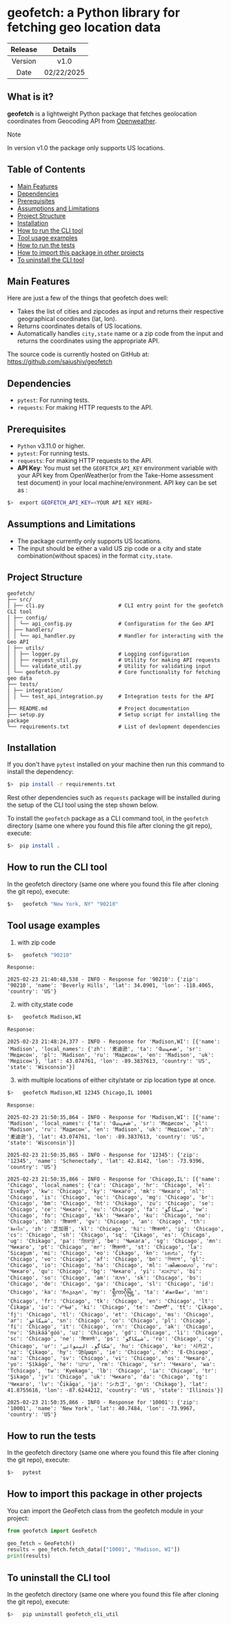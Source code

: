 # geofetch: a Python library for fetching geo location data

| Release | Details |
| :-----: | :---: |
| Version | v1.0  |
| Date | 02/22/2025  |


## What is it?

**geofetch** is a lightweight Python package that fetches geolocation coordinates from 
Geocoding API from [Openweather](https://openweathermap.org/api/geocoding-api).

> [!NOTE]
> In version v1.0 the package only supports US locations.

## Table of Contents

- [Main Features](#main-features)
- [Dependencies](#dependencies)
- [Prerequisites](#prerequisites)
- [Assumptions and Limitations](#assumptions-and-limitations)
- [Project Structure](#project-structure)
- [Installation](#installation)
- [How to run the CLI tool](#how-to-run-the-cli-tool)
- [Tool usage examples](#tool-usage-examples)
- [How to run the tests](#how-to-run-the-tests)
- [How to import this package in other projects](#how-to-import-this-package-in-other-projects)
- [To uninstall the CLI tool](#to-uninstall-the-cli-tool)

## Main Features
Here are just a few of the things that geofetch does well:

  - Takes the list of cities and zipcodes as input and returns their respective geographical coordinates (lat, lon).
  - Returns coordinates details of US locations.
  - Automatically handles `city,state` name or a zip code from the input and returns the coordinates using the appropriate API.

The source code is currently hosted on GitHub at:
https://github.com/saiushiv/geofetch

## Dependencies

- `pytest`: For running tests.
- `requests`: For making HTTP requests to the API.

## Prerequisites

- `Python` v3.11.0 or higher.
- `pytest`: For running tests.
- `requests`: For making HTTP requests to the API.
- **API Key**: You must set the `GEOFETCH_API_KEY` environment variable with your API key from OpenWeather(or from the Take-Home assessment test document) in your local machine/environment.
  API key can be set as :
```sh
$>  export GEOFETCH_API_KEY=<YOUR API KEY HERE>
```

## Assumptions and Limitations

- The package currently only supports US locations.
- The input should be either a valid US zip code or a city and state combination(without spaces) in the format `city,state`.

## Project Structure

```
geofetch/ 
├── src/ 
│ ├── cli.py                        # CLI entry point for the geofetch CLI tool
│ ├── config/ 
│ │ └── api_config.py               # Configuration for the Geo API
│ ├── handlers/ 
│ │ └── api_handler.py              # Handler for interacting with the Geo API
│ ├── utils/ 
│ │ ├── logger.py                   # Logging configuration
│ │ ├── request_util.py             # Utility for making API requests
│ │ └── validate_util.py            # Utility for validating input
│ └── geofetch.py                   # Core functionality for fetching geo data
├── tests/ 
│ ├── integration/ 
│ │ └── test_api_integration.py     # Integration tests for the API
│ 
├── README.md                       # Project documentation
├── setup.py                        # Setup script for installing the package
└── requirements.txt                # List of devlopment dependencies
```

## Installation
If you don't have `pytest` installed on your machine then run this command to install the dependency:

```sh
$>  pip install -r requirements.txt
```

Rest other dependencies such as `requests` package will be installed during the setup of the CLI tool using the step shown below.

To install the `geofetch` package as a CLI command tool, in the `geofetch` directory (same one where you found this file after
cloning the git repo), execute:

```sh
$>  pip install .
```

## How to run the CLI tool

In the geofetch directory (same one where you found this file after cloning the git repo), execute:

```sh
$>   geofetch "New York, NY" "90210"
```

## Tool usage examples

1. with zip code

```sh
$>   geofetch "90210"
```

```
Response:

2025-02-23 21:40:48,538 - INFO - Response for '90210': {'zip': '90210', 'name': 'Beverly Hills', 'lat': 34.0901, 'lon': -118.4065, 'country': 'US'}
```

2. with city,state code

```sh
$>   geofetch Madison,WI
```

```
Response:

2025-02-23 21:48:24,377 - INFO - Response for 'Madison,WI': [{'name': 'Madison', 'local_names': {'zh': '麦迪逊', 'ta': 'மேடிசன்', 'sr': 'Медисон', 'pl': 'Madison', 'ru': 'Мадисон', 'en': 'Madison', 'uk': 'Медісон'}, 'lat': 43.074761, 'lon': -89.3837613, 'country': 'US', 'state': 'Wisconsin'}]
```

3. with multiple locations of either city/state or zip location type at once.

```sh
$>   geofetch Madison,WI 12345 Chicago,IL 10001
```

```
Response:

2025-02-23 21:50:35,864 - INFO - Response for 'Madison,WI': [{'name': 'Madison', 'local_names': {'ta': 'மேடிசன்', 'sr': 'Медисон', 'pl': 'Madison', 'ru': 'Мадисон', 'en': 'Madison', 'uk': 'Медісон', 'zh': '麦迪逊'}, 'lat': 43.074761, 'lon': -89.3837613, 'country': 'US', 'state': 'Wisconsin'}]

2025-02-23 21:50:35,865 - INFO - Response for '12345': {'zip': '12345', 'name': 'Schenectady', 'lat': 42.8142, 'lon': -73.9396, 'country': 'US'}

2025-02-23 21:50:35,866 - INFO - Response for 'Chicago,IL': [{'name': 'Chicago', 'local_names': {'ca': 'Chicago', 'hr': 'Chicago', 'el': 'Σικάγο', 'kw': 'Chicago', 'ky': 'Чикаго', 'mk': 'Чикаго', 'nl': 'Chicago', 'is': 'Chicago', 'oc': 'Chicago', 'mg': 'Chicago', 'br': 'Chicago', 'bm': 'Chicago', 'ht': 'Chikago', 'zu': 'Chicago', 'se': 'Chicago', 'ce': 'Чикаго', 'eu': 'Chicago', 'fa': 'شیکاگو', 'sw': 'Chicago', 'fo': 'Chicago', 'kk': 'Чикаго', 'ku': 'Chicago', 'no': 'Chicago', 'bh': 'शिकागो', 'gv': 'Chicago', 'an': 'Chicago', 'th': 'ชิคาโก', 'zh': '芝加哥', 'kl': 'Chicago', 'hi': 'शिकागो', 'ig': 'Chicago', 'cs': 'Chicago', 'sh': 'Chicago', 'sq': 'Çikago', 'es': 'Chicago', 'ug': 'Chikago', 'pa': 'ਸ਼ਿਕਾਗੋ', 'be': 'Чыкага', 'sg': 'Chicago', 'mn': 'Чикаго', 'pt': 'Chicago', 'mr': 'शिकागो', 'st': 'Chicago', 'la': 'Sicagum', 'mi': 'Chicago', 'eo': 'Ĉikago', 'kn': 'ಶಿಕಾಗೊ', 'fy': 'Chicago', 'vo': 'Chicago', 'af': 'Chicago', 'bn': 'শিকাগো', 'gl': 'Chicago', 'io': 'Chicago', 'ha': 'Chicago', 'ml': 'ഷിക്കാഗോ', 'ru': 'Чикаго', 'qu': 'Chicago', 'bg': 'Чикаго', 'yi': 'שיקאגא', 'bi': 'Chicago', 'so': 'Chicago', 'am': 'ሺካጎ', 'sk': 'Chicago', 'bs': 'Chicago', 'de': 'Chicago', 'ga': 'Chicago', 'sl': 'Chicago', 'id': 'Chicago', 'ka': 'ჩიკაგო', 'my': 'ရှီကာဂိုမြို့', 'ta': 'சிகாகோ', 'nn': 'Chicago', 'fr': 'Chicago', 'tk': 'Chicago', 'en': 'Chicago', 'lt': 'Čikaga', 'iu': 'ᓰᖄᑯ', 'ki': 'Chicago', 'te': 'చికాగో', 'tt': 'Çikago', 'fj': 'Chicago', 'tl': 'Chicago', 'et': 'Chicago', 'ms': 'Chicago', 'ar': 'شيكاغو', 'sn': 'Chicago', 'co': 'Chicago', 'pl': 'Chicago', 'fi': 'Chicago', 'it': 'Chicago', 'rn': 'Chicago', 'ak': 'Chicago', 'nv': 'Shikááʼgóó', 'uz': 'Chicago', 'gd': 'Chicago', 'li': 'Chicago', 'sc': 'Chicago', 'ne': 'शिकागो', 'ps': 'شیکاګو', 'ro': 'Chicago', 'cy': 'Chicago', 'ur': 'شکاگو، الینوائے', 'hu': 'Chicago', 'ko': '시카고', 'az': 'Çikaqo', 'hy': 'Չիկագո', 'ie': 'Chicago', 'xh': 'E-Chicago', 'na': 'Chicago', 'sv': 'Chicago', 'vi': 'Chicago', 'os': 'Чикаго', 'yo': 'Ṣìkágò', 'he': 'שיקגו', 'rm': 'Chicago', 'sr': 'Чикаго', 'wa': 'Tchicago', 'tw': 'Kyekago', 'lb': 'Chicago', 'ia': 'Chicago', 'tr': 'Şikago', 'jv': 'Chicago', 'uk': 'Чикаго', 'da': 'Chicago', 'tg': 'Чикаго', 'lv': 'Čikāga', 'ja': 'シカゴ', 'gn': 'Chikago'}, 'lat': 41.8755616, 'lon': -87.6244212, 'country': 'US', 'state': 'Illinois'}]

2025-02-23 21:50:35,866 - INFO - Response for '10001': {'zip': '10001', 'name': 'New York', 'lat': 40.7484, 'lon': -73.9967, 'country': 'US'}
```


## How to run the tests

In the geofetch directory (same one where you found this file after cloning the git repo), execute:

```sh
$>   pytest
```

## How to import this package in other projects

You can import the GeoFetch class from the geofetch module in your project:

```py
from geofetch import GeoFetch

geo_fetch = GeoFetch()
results = geo_fetch.fetch_data(["10001", "Madison, WI"])
print(results)
```

## To uninstall the CLI tool

In the geofetch directory (same one where you found this file after cloning the git repo), execute:

```sh
$>   pip uninstall geofetch_cli_util
```
